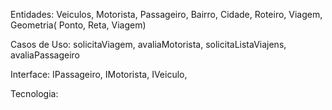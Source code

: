 Entidades:
Veiculos, Motorista, Passageiro, Bairro, Cidade, Roteiro, Viagem, Geometria( Ponto, Reta, Viagem)

Casos de Uso:
solicitaViagem, avaliaMotorista, solicitaListaViajens, avaliaPassageiro

Interface:
IPassageiro, IMotorista, IVeiculo, 

Tecnologia:

